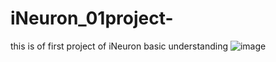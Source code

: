 # iNeuron_01project-
this is of first project of iNeuron
basic understanding
![image](https://user-images.githubusercontent.com/57802246/191679712-2ee87526-e028-4c7e-972d-2b2617fd2b16.png)
